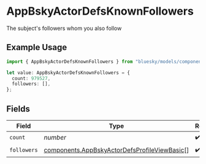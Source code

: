 # AppBskyActorDefsKnownFollowers

The subject's followers whom you also follow

## Example Usage

```typescript
import { AppBskyActorDefsKnownFollowers } from "bluesky/models/components";

let value: AppBskyActorDefsKnownFollowers = {
  count: 979527,
  followers: [],
};
```

## Fields

| Field                                                                                                        | Type                                                                                                         | Required                                                                                                     | Description                                                                                                  |
| ------------------------------------------------------------------------------------------------------------ | ------------------------------------------------------------------------------------------------------------ | ------------------------------------------------------------------------------------------------------------ | ------------------------------------------------------------------------------------------------------------ |
| `count`                                                                                                      | *number*                                                                                                     | :heavy_check_mark:                                                                                           | N/A                                                                                                          |
| `followers`                                                                                                  | [components.AppBskyActorDefsProfileViewBasic](../../models/components/appbskyactordefsprofileviewbasic.md)[] | :heavy_check_mark:                                                                                           | N/A                                                                                                          |